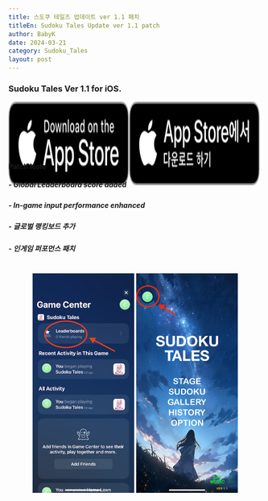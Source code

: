 ```yaml
---
title: 스도쿠 테일즈 업데이트 ver 1.1 패치
titleEn: Sudoku Tales Update ver 1.1 patch
author: BabyK
date: 2024-03-21
category: Sudoku_Tales
layout: post
---
```


### Sudoku Tales Ver 1.1 for iOS.

<div class="container" align="center" style="display: flex;"> 
    <!-- <div style="flex:1" align="center"> -->
    <div align="center">
    <a href="https://apps.apple.com/us/app/sudoku-tales/id6479256294" target="_blank">
    <img src="/img/appleBadge/Download_on_the_App_Store_Badge_US-UK_RGB_blk_092917.svg" style="width:200%;height:200%"></a>
    </div>
    <div align="center">
    <a href="https://apps.apple.com/kr/app/sudoku-tales/id6479256294" target="_blank"> 
    <img src="/img/appleBadge/Download_on_the_App_Store_Badge_KR_RGB_blk_100317.svg" style="width:200%;height:200%"></a>
    </div>
</div>
<br>

#### Patch Note
##### - Global Leaderboard score added
##### - In-game input performance enhanced


##### - 글로벌 랭킹보드 추가
##### - 인게임 퍼포먼스 패치
<br>
<div class="screenShots" align="center">
<img src="/img/sudokuTales/SudokuTalesPatchVer10101.png" style="width:40%;height:40%">
<img src="/img/sudokuTales/SudokuTalesPatchVer10100.png" style="width:40%;height:40%">
</div>
